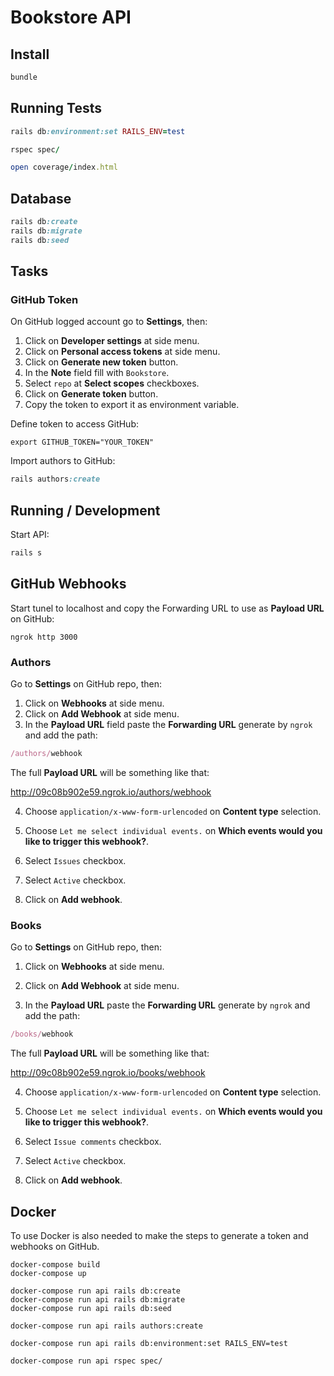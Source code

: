 # Bookstore API

## Install

```ruby
bundle
```

## Running Tests

```ruby
rails db:environment:set RAILS_ENV=test

rspec spec/

open coverage/index.html
```

## Database

```ruby
rails db:create
rails db:migrate
rails db:seed
```

## Tasks

### GitHub Token

On GitHub logged account go to **Settings**, then:

1. Click on **Developer settings** at side menu.
2. Click on **Personal access tokens** at side menu.
3. Click on **Generate new token** button.
4. In the **Note** field fill with `Bookstore`.
5. Select `repo` at **Select scopes** checkboxes.
6. Click on **Generate token** button.
7. Copy the token to export it as environment variable.

Define token to access GitHub:

```
export GITHUB_TOKEN="YOUR_TOKEN"
```

Import authors to GitHub:

```ruby
rails authors:create
```

## Running / Development

Start API:

```ruby
rails s
```

## GitHub Webhooks

Start tunel to localhost and copy the Forwarding URL to use as **Payload URL** on GitHub:

```
ngrok http 3000
```

### Authors

Go to **Settings** on GitHub repo, then:

1. Click on **Webhooks** at side menu.
2. Click on **Add Webhook** at side menu.
3. In the **Payload URL** field paste the **Forwarding URL** generate by `ngrok` and add the path:

```ruby
/authors/webhook
```

The full **Payload URL** will be something like that:

http://09c08b902e59.ngrok.io/authors/webhook

4. Choose `application/x-www-form-urlencoded` on **Content type** selection.

5. Choose `Let me select individual events.` on **Which events would you like to trigger this webhook?**.

6. Select `Issues` checkbox.

7. Select `Active` checkbox.

8. Click on **Add webhook**.


### Books

Go to **Settings** on GitHub repo, then:

1. Click on **Webhooks** at side menu.

2. Click on **Add Webhook** at side menu.

3. In the **Payload URL** paste the **Forwarding URL** generate by `ngrok` and add the path:

```ruby
/books/webhook
```

The full **Payload URL** will be something like that:

http://09c08b902e59.ngrok.io/books/webhook

4. Choose `application/x-www-form-urlencoded` on **Content type** selection.

5. Choose `Let me select individual events.` on **Which events would you like to trigger this webhook?**.

6. Select `Issue comments` checkbox.

7. Select `Active` checkbox.

8. Click on **Add webhook**.


## Docker

To use Docker is also needed to make the steps to generate a token and webhooks on GitHub.

```
docker-compose build
docker-compose up

docker-compose run api rails db:create
docker-compose run api rails db:migrate
docker-compose run api rails db:seed

docker-compose run api rails authors:create

docker-compose run api rails db:environment:set RAILS_ENV=test

docker-compose run api rspec spec/ 
```